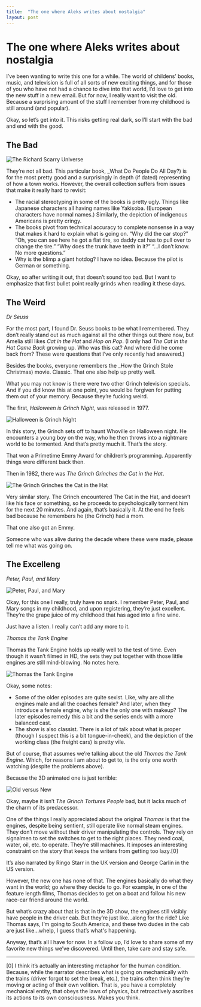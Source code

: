 ```yaml
---
title:  "The one where Aleks writes about nostalgia"
layout: post
---
```


The one where Aleks writes about nostalgia
===

I’ve been wanting to write this one for a while. The world of childens’ books, music, and television is full of all sorts of new exciting things, and for those of you who have not had a chance to dive into that world, I’d love to get into the new stuff in a new email. But for now, I really want to visit the old. Because a surprising amount of the stuff I remember from my childhood is still around (and popular). 
 
Okay, so let’s get into it.  This risks getting real dark, so I’ll start with the bad and end with the good. 

The Bad
---

![The Richard Scarry Universe](imgs/2022-05-20/scarry.png "The Richard Scarry Universe")

They’re not all bad. This particular book, _What Do People Do All Day?) is for the most pretty good and a surprisingly in depth (if dated) representing of how a town works. However, the overall collection suffers from issues that make it really hard to revisit:

* The racial stereotyping in some of the books is pretty ugly. Things like Japanese characters all having names like Yakisoba. (European characters have normal names.) Similarly, the depiction of indigenous Americans is pretty cringy.  
* The books pivot from technical accuracy to complete nonsense in a way that makes it hard to explain what is going on. “Why did the car stop?” “Oh, you can see here he got a flat tire, so daddy cat has to pull over to change the tire.” “Why does the trunk have teeth in it?” “…I don’t know. No more questions.” 
* Why is the blimp a giant hotdog? I have no idea. Because the pilot is German or something.

Okay, so after writing it out, that doesn’t sound too bad. But I want to emphasize that first bullet point really grinds when reading it these days.

The Weird
---

_Dr Seuss_

For the most part, I found Dr. Seuss books to be what I remembered. They don’t really stand out as much against all the other things out there now, but Amelia still likes _Cat in the Hat_ and _Hop on Pop_. (I only had _The Cat in the Hat Came Back_ growing up. Who was this cat? And where did he come back from? These were questions that I’ve only recently had answered.)
 
Besides the books, everyone remembers the _How the Grinch Stole Christmas) movie. Classic. That one also help up pretty well.
 
What you may not know is there were two other Grinch television specials. And if you did know this at one point, you would be forgiven for putting them out of your memory. Because they’re fucking weird. 
 
The first, _Halloween is Grinch Night_, was released in 1977. 

![Halloween is Grinch Night](imgs/2022-05-20/grinch_halloween.jpg "Halloween is Grinch Night")

In this story, the Grinch sets off to haunt Whoville on Halloween night. He encounters a young boy on the way, who he then throws into a nightmare world to be tormented. And that’s pretty much it. That’s the story. 
 
That won a Primetime Emmy Award for children’s programming. Apparently things were different back then.

Then in 1982, there was _The Grinch Grinches the Cat in the Hat_. 

![The Grinch Grinches the Cat in the Hat](imgs/2022-05-20/grinch_cat_hat.jpg "The Grinch Grinches the Cat in the Hat")

Very similar story. The Grinch encountered The Cat in the Hat, and doesn’t like his face or something, so he proceeds to psychologically torment him for the next 20 minutes. And again, that’s basically it. At the end he feels bad because he remembers he (the Grinch) had a mom. 
 
That one also got an Emmy. 
 
Someone who was alive during the decade where these were made, please tell me what was going on. 

The Excelleng
---

_Peter, Paul, and Mary_

![Peter, Paul, and Mary](imgs/2022-05-20/peter_paul_mary.jpg "Peter, Paul, and Mary")

Okay, for this one I really, truly have no snark. I remember Peter, Paul, and Mary songs in my childhood, and upon registering, they’re just excellent. They’re the grape juice of my childhood that has aged into a fine wine. 
 
Just have a listen. I really can’t add any more to it. 

_Thomas the Tank Engine_

Thomas the Tank Engine holds up really well to the test of time. Even though it wasn’t filmed in HD, the sets they put together with those little engines are still mind-blowing. No notes here.

![Thomas the Tank Engine](imgs/2022-05-20/old_thomas.jpg "Thomas the Tank Engine")

Okay, some notes:

* Some of the older episodes are quite sexist. Like, why are all the engines male and all the coaches female? And later, when they introduce a female engine, why is she the only one with makeup? The later episodes remedy this a bit and the series ends with a more balanced cast. 
* The show is also classist. There is a lot of talk about what is proper (though I suspect this is a bit tongue-in-cheek), and the depiction of the working class (the freight cars) is pretty vile. 
 
But of course, that assumes we’re talking about the old _Thomas the Tank Engine_. Which, for reasons I am about to get to, is the only one worth watching (despite the problems above).

Because the 3D animated one is just terrible:

![Old versus New](imgs/2022-05-20/gordon.jpg "Old versus New")

Okay, maybe it isn’t _The Grinch Tortures People_ bad, but it lacks much of the charm of its predacessor.
 
One of the things I really appreciated about the original _Thomas_ is that the engines, despite being sentient, still operate like normal steam engines. They don’t move without their driver manipulating the controls. They rely on signalmen to set the switches to get to the right places. They need coal, water, oil, etc. to operate. They’re still machines. It imposes an interesting constraint on the story that keeps the writers from getting too lazy.[0]
 
It’s also narrated by Ringo Starr in the UK version and George Carlin in the US version. 
 
However, the new one has none of that. The engines basically do what they want in the world; go where they decide to go. For example, in one of the feature length films, Thomas decides to get on a boat and follow his new race-car friend around the world. 
 
But what’s crazy about that is that in the 3D show, the engines still visibly have people in the driver cab. But they’re just like…along for the ride? Like Thomas says, I’m going to South America, and these two dudes in the cab are just like…whelp, I guess that’s what's happening. 
 
Anyway, that’s all I have for now. In a follow up, I’d love to share some of my favorite new things we’ve discovered. Until then, take care and stay safe.
 
---


[0] I think it’s actually an interesting metaphor for the human condition. Because, while the narrator describes what is going on mechanically with the trains (driver forgot to set the break, etc.), the trains often think they’re moving or acting of their own volition. That is, you have a completely mechanical entity, that obeys the laws of physics, but retroactively ascribes its actions to its own consciousness. Makes you think. 